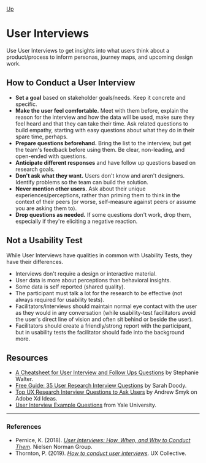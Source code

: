 [Up](../README.md)

# User Interviews
Use User Interviews to get insights into what users think about a product/process to inform personas, journey maps, and upcoming design work.

## How to Conduct a User Interview
- **Set a goal** based on stakeholder goals/needs. Keep it concrete and specific.
- **Make the user feel comfortable.** Meet with them before, explain the reason for the interview and how the data will be used, make sure they feel heard and that they can take their time. Ask related questions to build empathy, starting with easy questions about what they do in their spare time, perhaps.
- **Prepare questions beforehand.** Bring the list to the interview, but get the team's feedback before using them. Be clear, non-leading, and open-ended with questions.
- **Anticipate different responses** and have follow up questions based on research goals.
- **Don't ask what they want.** Users don't know and aren't designers. Identify problems so the team can build the solution.
- **Never mention other users.** Ask about their unique experiences/perceptions, rather than priming them to think in the context of their peers (or worse, self-measure against peers or assume you are asking them to).
- **Drop questions as needed.** If some questions don't work, drop them, especially if they're eliciting a negative reaction.

## Not a Usability Test
While User Interviews have qualities in common with Usability Tests, they have their differences.
- Interviews don't require a design or interactive material.
- User data is more about perceptions than behavioral insights.
- Some data is self reported (shared quality).
- The participant must talk a lot for the research to be effective (not always required for usability tests).
- Facilitators/interviews should maintain normal eye contact with the user as they would in any conversation (while usability-test facilitators avoid the user's direct line of vision and often sit behind or beside the user).
- Facilitators should create a friendly/strong report with the participant, but in usability tests the facilitator should fade into the background more.

## Resources
- [A Cheatsheet for User Interview and Follow Ups Questions](https://stephaniewalter.design/blog/a-cheatsheet-for-user-interview-and-follow-ups-questions/) by Stephanie Walter.
- [Free Guide: 35 User Research Interview Questions](https://www.sarahdoody.com/user-research-interview-questions/) by Sarah Doody.
- [Top UX Research Interview Questions to Ask Users](https://xd.adobe.com/ideas/process/user-research/user-interview-questions-ux-research/) by Andrew Smyk on Adobe Xd Ideas.
- [User Interview Example Questions](https://usability.yale.edu/understanding-your-user/user-interviews/user-interview-example-questions) from Yale University.


---

### References
- Pernice, K. (2018). [*User Interviews: How, When, and Why to Conduct Them*](https://www.nngroup.com/articles/user-interviews/). Nielsen Norman Group.
- Thornton, P. (2019). [*How to conduct user interviews*](https://uxdesign.cc/how-to-conduct-user-interviews-fe4b8c34b0b7). UX Collective.
